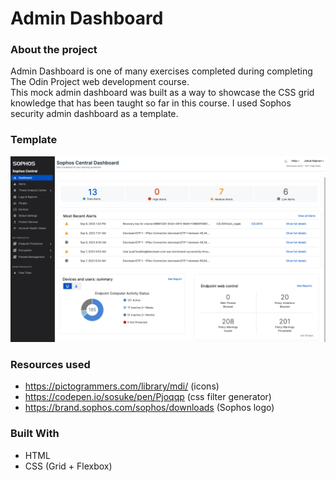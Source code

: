 # Admin Dashboard
### About the project
Admin Dashboard is one of many exercises completed during completing The Odin Project web development course.  
This mock admin dashboard was built as a way to showcase the CSS grid knowledge that has been taught so far in this course.
I used Sophos security admin dashboard as a template.

### Template
![img](./resources/template/sophos-admin-dashboard.png)

### Resources used
- https://pictogrammers.com/library/mdi/ (icons)
- https://codepen.io/sosuke/pen/Pjoqqp (css filter generator)
- https://brand.sophos.com/sophos/downloads (Sophos logo)

### Built With
- HTML
- CSS (Grid + Flexbox)